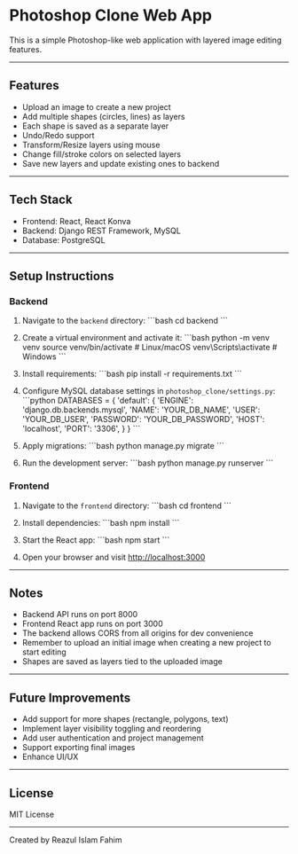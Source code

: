 
# Photoshop Clone Web App

This is a simple Photoshop-like web application with layered image editing features.

---

## Features

- Upload an image to create a new project
- Add multiple shapes (circles, lines) as layers
- Each shape is saved as a separate layer
- Undo/Redo support
- Transform/Resize layers using mouse
- Change fill/stroke colors on selected layers
- Save new layers and update existing ones to backend

---

## Tech Stack

- Frontend: React, React Konva
- Backend: Django REST Framework, MySQL
- Database: PostgreSQL

---

## Setup Instructions

### Backend

1. Navigate to the `backend` directory:
   \`\`\`bash
   cd backend
   \`\`\`

2. Create a virtual environment and activate it:
   \`\`\`bash
   python -m venv venv
   source venv/bin/activate  # Linux/macOS
   venv\\Scripts\\activate     # Windows
   \`\`\`

3. Install requirements:
   \`\`\`bash
   pip install -r requirements.txt
   \`\`\`

4. Configure MySQL database settings in `photoshop_clone/settings.py`:
   \`\`\`python
   DATABASES = {
       'default': {
           'ENGINE': 'django.db.backends.mysql',
           'NAME': 'YOUR_DB_NAME',
           'USER': 'YOUR_DB_USER',
           'PASSWORD': 'YOUR_DB_PASSWORD',
           'HOST': 'localhost',
           'PORT': '3306',
       }
   }
   \`\`\`

5. Apply migrations:
   \`\`\`bash
   python manage.py migrate
   \`\`\`

6. Run the development server:
   \`\`\`bash
   python manage.py runserver
   \`\`\`

### Frontend

1. Navigate to the `frontend` directory:
   \`\`\`bash
   cd frontend
   \`\`\`

2. Install dependencies:
   \`\`\`bash
   npm install
   \`\`\`

3. Start the React app:
   \`\`\`bash
   npm start
   \`\`\`

4. Open your browser and visit [http://localhost:3000](http://localhost:3000)

---

## Notes

- Backend API runs on port 8000
- Frontend React app runs on port 3000
- The backend allows CORS from all origins for dev convenience
- Remember to upload an initial image when creating a new project to start editing
- Shapes are saved as layers tied to the uploaded image

---

## Future Improvements

- Add support for more shapes (rectangle, polygons, text)
- Implement layer visibility toggling and reordering
- Add user authentication and project management
- Support exporting final images
- Enhance UI/UX

---

## License

MIT License

---

Created by Reazul Islam Fahim
